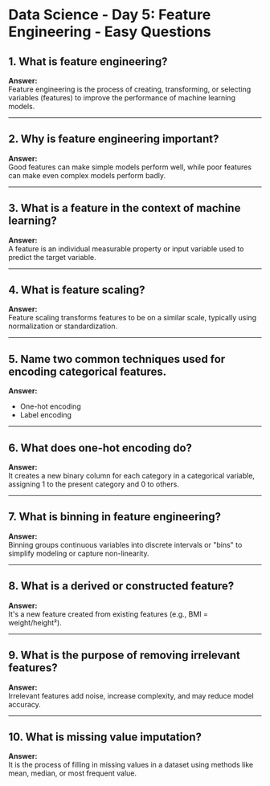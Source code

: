 # Data Science - Day 5: Feature Engineering - Easy Questions

## 1. What is feature engineering?
**Answer:**  
Feature engineering is the process of creating, transforming, or selecting variables (features) to improve the performance of machine learning models.

---

## 2. Why is feature engineering important?
**Answer:**  
Good features can make simple models perform well, while poor features can make even complex models perform badly.

---

## 3. What is a feature in the context of machine learning?
**Answer:**  
A feature is an individual measurable property or input variable used to predict the target variable.

---

## 4. What is feature scaling?
**Answer:**  
Feature scaling transforms features to be on a similar scale, typically using normalization or standardization.

---

## 5. Name two common techniques used for encoding categorical features.
**Answer:**  
- One-hot encoding  
- Label encoding

---

## 6. What does one-hot encoding do?
**Answer:**  
It creates a new binary column for each category in a categorical variable, assigning 1 to the present category and 0 to others.

---

## 7. What is binning in feature engineering?
**Answer:**  
Binning groups continuous variables into discrete intervals or "bins" to simplify modeling or capture non-linearity.

---

## 8. What is a derived or constructed feature?
**Answer:**  
It's a new feature created from existing features (e.g., BMI = weight/height²).

---

## 9. What is the purpose of removing irrelevant features?
**Answer:**  
Irrelevant features add noise, increase complexity, and may reduce model accuracy.

---

## 10. What is missing value imputation?
**Answer:**  
It is the process of filling in missing values in a dataset using methods like mean, median, or most frequent value.
